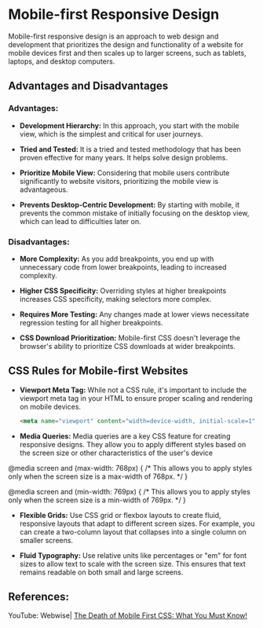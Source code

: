# Mobile-first Responsive Design

Mobile-first responsive design is an approach to web design and development that prioritizes the design and functionality of a website for mobile devices first and then scales up to larger screens, such as tablets, laptops, and desktop computers.

## Advantages and Disadvantages

### Advantages:

- **Development Hierarchy:** In this approach, you start with the mobile view, which is the simplest and critical for user journeys.

- **Tried and Tested:** It is a tried and tested methodology that has been proven effective for many years. It helps solve design problems.

- **Prioritize Mobile View:** Considering that mobile users contribute significantly to website visitors, prioritizing the mobile view is advantageous.

- **Prevents Desktop-Centric Development:** By starting with mobile, it prevents the common mistake of initially focusing on the desktop view, which can lead to difficulties later on.

### Disadvantages:

- **More Complexity:** As you add breakpoints, you end up with unnecessary code from lower breakpoints, leading to increased complexity.

- **Higher CSS Specificity:** Overriding styles at higher breakpoints increases CSS specificity, making selectors more complex.

- **Requires More Testing:** Any changes made at lower views necessitate regression testing for all higher breakpoints.

- **CSS Download Prioritization:** Mobile-first CSS doesn't leverage the browser's ability to prioritize CSS downloads at wider breakpoints.

## CSS Rules for Mobile-first Websites

- **Viewport Meta Tag:** While not a CSS rule, it's important to include the viewport meta tag in your HTML to ensure proper scaling and rendering on mobile devices.

  ```html
  <meta name="viewport" content="width=device-width, initial-scale=1">

- **Media Queries:**
Media queries are a key CSS feature for creating responsive designs. They allow you to apply different styles based on the screen size or other characteristics of the user's device

@media screen and (max-width: 768px) {
   /* This allows you to apply styles only when the screen size is a max-width of 768px. */
}

@media screen and (min-width: 769px) {
   /* This allows you to apply styles only when the screen size is a min-width of 769px. */
}

- **Flexible Grids:**
Use CSS grid or flexbox layouts to create fluid, responsive layouts that adapt to different screen sizes. For example, you can create a two-column layout that collapses into a single column on smaller screens.

- **Fluid Typography:**
Use relative units like percentages or "em" for font sizes to allow text to scale with the screen size. This ensures that text remains readable on both small and large screens.

## References:
YouTube: Webwise| [The Death of Mobile First CSS: What You Must Know!](https://www.youtube.com/watch?v=opSo9vlh5mA)


